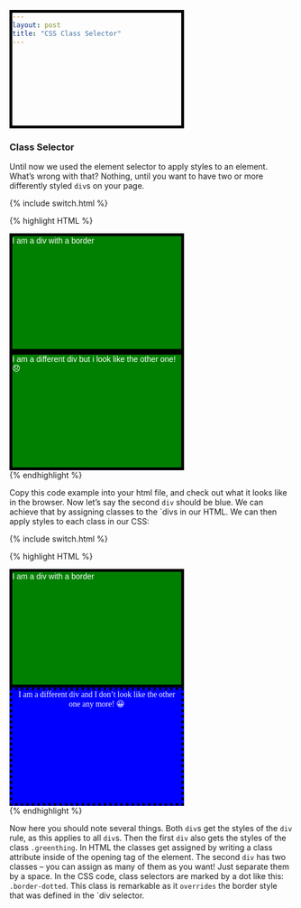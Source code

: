 ```yaml
---
layout: post
title: "CSS Class Selector"
---
```


### Class Selector
Until now we used the element selector to apply styles to an element. What’s wrong with that? Nothing, until you want to have two or more differently styled `div`s on your page.

{% include switch.html %}

{% highlight HTML %}
<head>
<!-- ... -->
  <style>
    div {
      color: white;
      background-color: green;
      width: 300px;
      height: 200px;
      font-family: sans-serif;
      border: 5px solid black;
    }
  </style>
</head>
<body>
  <div>I am a div with a border</div>
  <div>I am a different div but i look like the other one! 😞</div>
</body>
{% endhighlight %}

Copy this code example into your html file, and check out what it looks like in the browser. Now let’s say the second `div` should be blue. We can achieve that by assigning classes to the `divs in our HTML. We can then apply styles to each class in our CSS:

{% include switch.html %}

{% highlight HTML %}
<head>
<!-- ... -->
  <style>
    div {
      width: 300px;
      height: 200px;
      font-family: sans-serif;
      border: 5px solid black;
    }

    .greenthing { background-color: green; }

    .bluething {
      background-color: blue;
      font-family: serif;
      text-align: center;
    }

    .border-dotted { border: 5px dotted black; }
  </style>
</head>
<body>
  <div class="greenthing">I am a div with a border</div>
  <div class="bluething border-dotted">I am a different div and I don’t look like the other one any more! 😀</div>
</body>
{% endhighlight %}

Now here you should note several things. Both `div`s get the styles of the `div` rule, as this applies to all `div`s. Then the first `div` also gets the styles of the class `.greenthing`. In HTML the classes get assigned by writing a class attribute inside of the opening tag of the element. The second `div` has two classes – you can assign as many of them as you want! Just separate them by a space. In the CSS code, class selectors are marked by a dot like this: `.border-dotted`. This class is remarkable as it `overrides` the border style that was defined in the `div selector.

